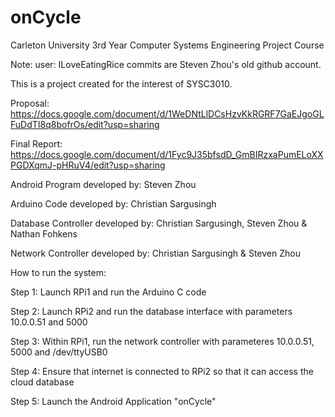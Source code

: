 # onCycle

Carleton University 3rd Year Computer Systems Engineering Project Course

Note: user: ILoveEatingRice commits are Steven Zhou's old github account. 

This is a project created for the interest of SYSC3010. 

Proposal: https://docs.google.com/document/d/1WeDNtLlDCsHzvKkRGRF7GaEJgoGLFuDdTI8q8bofrOs/edit?usp=sharing

Final Report: https://docs.google.com/document/d/1Fyc9J35bfsdD_GmBIRzxaPumELoXXPGDXqmJ-pHRuV4/edit?usp=sharing

Android Program developed by: Steven Zhou

Arduino Code developed by: Christian Sargusingh

Database Controller developed by: Christian Sargusingh, Steven Zhou & Nathan Fohkens

Network Controller developed by: Christian Sargusingh & Steven Zhou

How to run the system:

Step 1: Launch RPi1 and run the Arduino C code

Step 2: Launch RPi2 and run the database interface with parameters 10.0.0.51 and 5000

Step 3: Within RPi1, run the network controller with parameteres 10.0.0.51, 5000 and /dev/ttyUSB0

Step 4: Ensure that internet is connected to RPi2 so that it can access the cloud database

Step 5: Launch the Android Application "onCycle"
